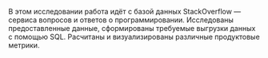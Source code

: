В этом исследовании работа идёт с базой данных StackOverflow — сервиса вопросов и ответов о программировании.
Исследованы предоставленные данные, сформированы требуемые выгрузки данных с помощью SQL.
Расчитаны и визуализированы различные продуктовые метрики.